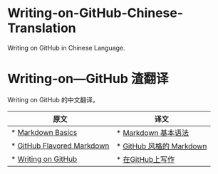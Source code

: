 # Writing-on-GitHub-Chinese-Translation #
Writing on GitHub in Chinese Language. 
# Writing-on—GitHub 渣翻译 #
Writing on GitHub 的中文翻译。

| 原文 | 译文 |
|------|------|
|* [Markdown Basics](https://help.github.com/articles/markdown-basics) | * [Markdown 基本语法](./Markdown-Basics.md) |
|* [GitHub Flavored Markdown](https://help.github.com/articles/github-flavored-markdown) | * [GitHub 风格的 Markdown](./GitHub-Flavored-Markdown.md) |
|* [Writing on GitHub](https://help.github.com/articles/writing-on-github) | * [在GitHub上写作](./Writing-on-GitHub.md) |
